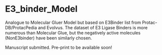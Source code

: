 # E3_binder_Model
Analogue to Molecular Gluer Model but based on E3Binder list from Protac-DB/ProtacPedia and Evolvus. The dataset of E3 Ligase Binders is more numerous than Molecular Glue, but the negatively active molecules (NonE3binder) have been similarly chosen.

Manuscript submitted. Pre-print to be available soon!
